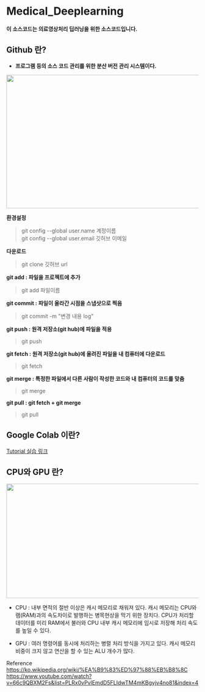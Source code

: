 # Medical_Deeplearning

**이 소스코드는 의료영상처리 딥러닝을 위한 소스코드입니다.**

## Github 란?
* **프로그램 등의 소스 코드 관리를 위한 분산 버전 관리 시스템이다.**

<p align="center">
  <img src="https://user-images.githubusercontent.com/35986429/61581865-ffe53e00-ab5e-11e9-88f1-7b8e0f29fbb7.JPG" width="800" height="350">
</p>

**환경설정**  
>git config --global user.name 계정이름  
>git config --global user.email 깃허브 이메일  


**다운로드**  
>git clone 깃허브 url 

**git add : 파일을 프로젝트에 추가**  
>git add 파일이름  

**git commit : 파일이 올라간 시점을 스냅샷으로 찍음**  
>git commit -m "변경 내용 log"  

**git push : 원격 저장소(git hub)에 파일을 적용**  
>git push  

**git fetch : 원격 저장소(git hub)에 올려진 파일을 내 컴퓨터에 다운로드**
>git fetch  

**git merge : 특정한 파일에서 다른 사람이 작성한 코드와 내 컴퓨터의 코드를 맞춤**  
>git merge  

**git pull : git fetch + git merge**  
>git pull  

## Google Colab 이란?

[Tutorial 실습 링크](https://colab.research.google.com/github/Yonsei-MILab/Medical_Deeplearning/blob/master/CNN_VGG(Cifar10).ipynb)

## CPU와 GPU 란?

<p align="center">
  <img src="https://user-images.githubusercontent.com/35986429/61581719-c3184780-ab5c-11e9-8d98-ffaa6e526e01.JPG" width="700" height="300">
</p>

* CPU : 내부 면적의 절반 이상은 캐시 메모리로 채워져 있다. 캐시 메모리는 CPU와 램(RAM)과의 속도차이로 발행하는 병목현상을 막기 위한 장치다. CPU가 처리할 데이터를 미리 RAM에서 불러와 CPU 내부 캐시 메모리에 임시로 저장해 처리 속도를 높일 수 있다.

* GPU :  여러 명령어를 동시에 처리하는 병렬 처리 방식을 가지고 있다. 캐시 메모리 비중이 크지 않고 연산을 할 수 있는 ALU 개수가 많다.


Reference  
https://ko.wikipedia.org/wiki/%EA%B9%83%ED%97%88%EB%B8%8C  
https://www.youtube.com/watch?v=66c9QBXM2Fs&list=PLRx0vPvlEmdD5FLIdwTM4mKBgyjv4no81&index=4  
